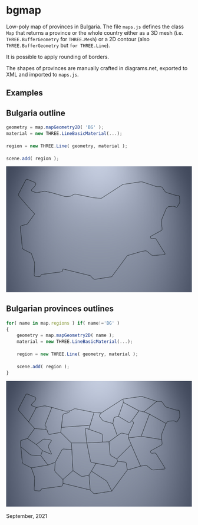 # bgmap
Low-poly map of provinces in Bulgaria. The file `maps.js` defines
the class `Map` that returns a province or the whole country either
as a 3D mesh (i.e. `THREE.BufferGeometry` for `THREE.Mesh`) or
a 2D contour (also `THREE.BufferGeometry` but `for THREE.Line`).

It is possible to apply rounding of borders.

The shapes of provinces are manually crafted in diagrams.net, exported
to XML and imported to `maps.js`.

## Examples

## Bulgaria outline

```javascript
geometry = map.mapGeometry2D( 'BG' );
material = new THREE.LineBasicMaterial(...);

region = new THREE.Line( geometry, material );

scene.add( region );
```

[<img src="snapshots/example-1.jpg">](https://boytchev.github.io/bgmap/example-1.html)


## Bulgarian provinces outlines

```javascript
for( name in map.regions ) if( name!='BG' )
{
	geometry = map.mapGeometry2D( name );
	material = new THREE.LineBasicMaterial(...);
	
	region = new THREE.Line( geometry, material );
		
	scene.add( region );
}
```

[<img src="snapshots/example-2.jpg">](https://boytchev.github.io/bgmap/example-2.html)


September, 2021


